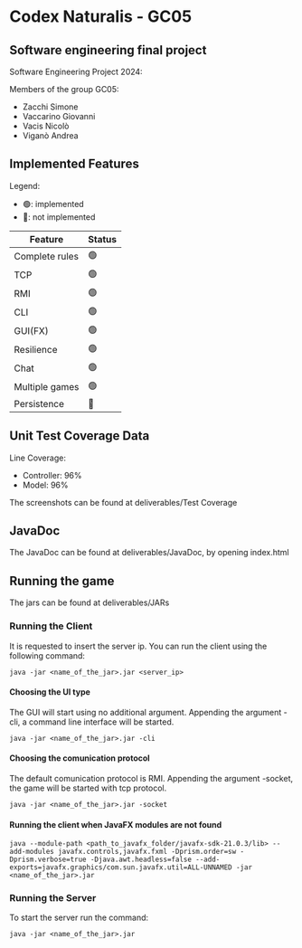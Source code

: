 
# Codex Naturalis - GC05
## Software engineering final project
Software Engineering Project 2024:

Members of the group GC05:
 
- Zacchi Simone
- Vaccarino Giovanni
- Vacis Nicolò 
- Viganò Andrea

## Implemented Features
Legend:

- 🟢: implemented
- 🔴: not implemented

| Feature        | Status |
|----------------|--------|
| Complete rules | 🟢     |
| TCP            | 🟢     |
| RMI            | 🟢     |
| CLI            | 🟢     |
| GUI(FX)        | 🟢     |
| Resilience     | 🟢     |
| Chat           | 🟢     |
| Multiple games | 🟢     |
| Persistence    | 🔴     |

## Unit Test Coverage Data
Line Coverage:
- Controller: 96%
- Model: 96%

The screenshots can be found at deliverables/Test Coverage

## JavaDoc
The JavaDoc can be found at deliverables/JavaDoc, by opening index.html

## Running the game
The jars can be found at deliverables/JARs

### Running the Client
It is requested to insert the server ip. You can run the client using the following command:
```
java -jar <name_of_the_jar>.jar <server_ip>
```

#### Choosing the UI type
The GUI will start using no additional argument. Appending the argument -cli, a command line interface will be started. 
```
java -jar <name_of_the_jar>.jar -cli
```
#### Choosing the comunication protocol
The default comunication protocol is RMI. Appending the argument -socket, the game will be started with tcp protocol. 
```
java -jar <name_of_the_jar>.jar -socket
```
#### Running the client when JavaFX modules are not found
```
java --module-path <path_to_javafx_folder/javafx-sdk-21.0.3/lib> --add-modules javafx.controls,javafx.fxml -Dprism.order=sw -Dprism.verbose=true -Djava.awt.headless=false --add-exports=javafx.graphics/com.sun.javafx.util=ALL-UNNAMED -jar <name_of_the_jar>.jar
```

### Running the Server
To start the server run the command:
```
java -jar <name_of_the_jar>.jar
```
